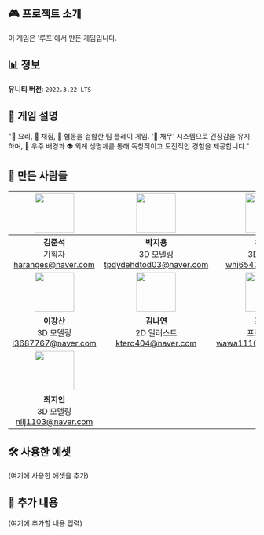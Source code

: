 ## 🎮 프로젝트 소개  
이 게임은 '루프'에서 만든 게임입니다.

## 📊 정보  
**유니티 버전**: <code>2022.3.22 LTS</code>

## 🍳 게임 설명  
"🍳 요리, 🌿 채집, 🤝 협동을 결합한 팀 플레이 게임. '💸 채무' 시스템으로 긴장감을 유지하며, 🌌 우주 배경과 👽 외계 생명체를 통해 독창적이고 도전적인 경험을 제공합니다."

## 💬 만든 사람들  

| <img src="https://cdn2.ppomppu.co.kr/zboard/data3/2022/0509/m_20220509173224_d9N4ZGtBVR.jpeg" width="80"> | <img src="https://cdn2.ppomppu.co.kr/zboard/data3/2022/0509/m_20220509173224_d9N4ZGtBVR.jpeg" width="80"> | <img src="https://cdn2.ppomppu.co.kr/zboard/data3/2022/0509/m_20220509173224_d9N4ZGtBVR.jpeg" width="80"> |
|:---:|:---:|:---:|
| **김준석** <br> 기획자 <br> haranges@naver.com | **박지용** <br> 3D 모델링 <br> tpdydehdtod03@naver.com | **우현중** <br> 3D 모델링 <br> whj6543@gmail.com |
| <img src="https://cdn2.ppomppu.co.kr/zboard/data3/2022/0509/m_20220509173224_d9N4ZGtBVR.jpeg" width="80"> | <img src="https://cdn2.ppomppu.co.kr/zboard/data3/2022/0509/m_20220509173224_d9N4ZGtBVR.jpeg" width="80"> | <img src="https://cdn2.ppomppu.co.kr/zboard/data3/2022/0509/m_20220509173224_d9N4ZGtBVR.jpeg" width="80"> |
| **이강산** <br> 3D 모델링 <br> l3687767@naver.com | **김나연** <br> 2D 일러스트 <br> ktero404@naver.com | **조하랑** <br> 프로그래밍 <br> wawa111027@gmail.com |
| <img src="https://cdn2.ppomppu.co.kr/zboard/data3/2022/0509/m_20220509173224_d9N4ZGtBVR.jpeg" width="80"> |
| **최지인** <br> 3D 모델링 <br> niij1103@naver.com |

## 🛠️ 사용한 에셋  
(여기에 사용한 에셋을 추가)

## 📅 추가 내용  
(여기에 추가할 내용 입력)

